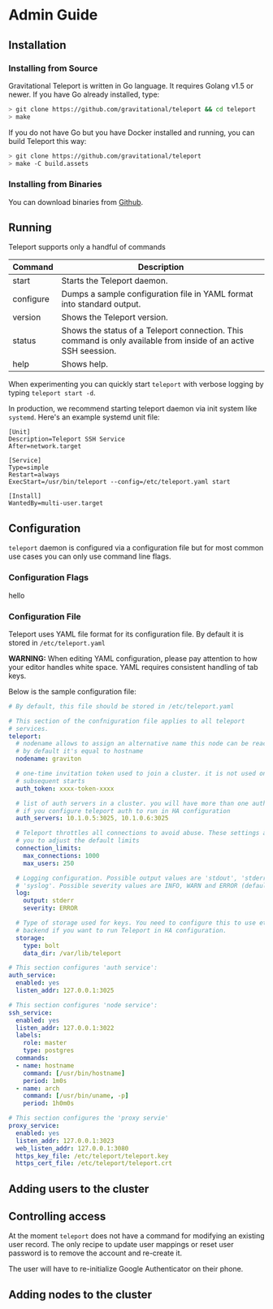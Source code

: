 # Admin Guide

## Installation

### Installing from Source

Gravitational Teleport is written in Go language. It requires Golang v1.5 or newer. 
If you have Go already installed, type:

```bash
> git clone https://github.com/gravitational/teleport && cd teleport
> make 
```

If you do not have Go but you have Docker installed and running, you can build Teleport
this way:

```bash
> git clone https://github.com/gravitational/teleport
> make -C build.assets
```

### Installing from Binaries

You can download binaries from [Github](https://github.com/gravitational/teleport/releases). 

## Running

Teleport supports only a handful of commands

|Command     | Description
|------------|-------------------------------------------------------
|start       | Starts the Teleport daemon.
|configure   | Dumps a sample configuration file in YAML format into standard output.
|version     | Shows the Teleport version.
|status      | Shows the status of a Teleport connection. This command is only available from inside of an active SSH seession.
|help        | Shows help.

When experimenting you can quickly start `teleport` with verbose logging by typing 
`teleport start -d`.

In production, we recommend starting teleport daemon via init system like `systemd`. 
Here's an example systemd unit file:

```
[Unit]
Description=Teleport SSH Service
After=network.target 

[Service]
Type=simple
Restart=always
ExecStart=/usr/bin/teleport --config=/etc/teleport.yaml start

[Install]
WantedBy=multi-user.target
```

## Configuration

`teleport` daemon is configured via a configuration file but for most common use cases you 
can only use command line flags.

### Configuration Flags

hello

### Configuration File

Teleport uses YAML file format for its configuration file. By default it is stored in 
`/etc/teleport.yaml`

**WARNING:** When editing YAML configuration, please pay attention to how your editor 
             handles white space. YAML requires consistent handling of tab keys.

Below is the sample configuration file:

```yaml
# By default, this file should be stored in /etc/teleport.yaml

# This section of the confniguration file applies to all teleport
# services.
teleport:
  # nodename allows to assign an alternative name this node can be reached by.
  # by default it's equal to hostname
  nodename: graviton

  # one-time invitation token used to join a cluster. it is not used on 
  # subsequent starts
  auth_token: xxxx-token-xxxx

  # list of auth servers in a cluster. you will have more than one auth server
  # if you configure teleport auth to run in HA configuration
  auth_servers: 10.1.0.5:3025, 10.1.0.6:3025

  # Teleport throttles all connections to avoid abuse. These settings allow
  # you to adjust the default limits
  connection_limits:
    max_connections: 1000
    max_users: 250

  # Logging configuration. Possible output values are 'stdout', 'stderr' and 
  # 'syslog'. Possible severity values are INFO, WARN and ERROR (default).
  log:
    output: stderr
    severity: ERROR

  # Type of storage used for keys. You need to configure this to use etcd
  # backend if you want to run Teleport in HA configuration.
  storage:
    type: bolt
    data_dir: /var/lib/teleport

# This section configures 'auth service':
auth_service:
  enabled: yes
  listen_addr: 127.0.0.1:3025

# This section configures 'node service':
ssh_service:
  enabled: yes
  listen_addr: 127.0.0.1:3022
  labels:
    role: master
    type: postgres
  commands:
  - name: hostname
    command: [/usr/bin/hostname]
    period: 1m0s
  - name: arch
    command: [/usr/bin/uname, -p]
    period: 1h0m0s

# This section configures the 'proxy servie'
proxy_service:
  enabled: yes
  listen_addr: 127.0.0.1:3023
  web_listen_addr: 127.0.0.1:3080
  https_key_file: /etc/teleport/teleport.key
  https_cert_file: /etc/teleport/teleport.crt

```

## Adding users to the cluster


## Controlling access

At the moment `teleport` does not have a command for modifying an existing user record.
The only recipe to update user mappings or reset user password is to remove the account
and re-create it. 

The user will have to re-initialize Google Authenticator on their phone.

## Adding nodes to the cluster



